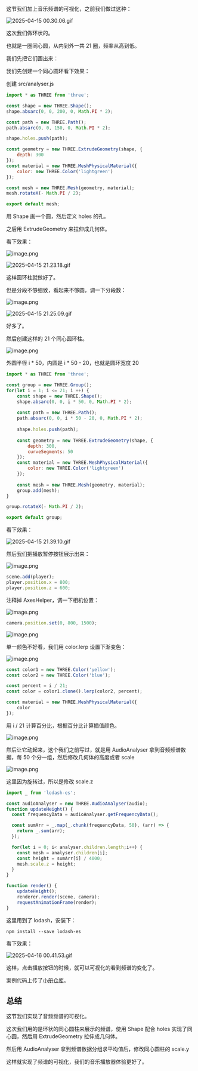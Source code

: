 这节我们加上音乐频谱的可视化，之前我们做过这种：

![2025-04-15 00.30.06.gif](https://p1-juejin.byteimg.com/tos-cn-i-k3u1fbpfcp/2588d365b66f439296def9459ccdc0a2~tplv-k3u1fbpfcp-jj-mark:0:0:0:0:q75.image#?w=2546&h=1446&s=3014129&e=gif&f=43&b=000000)

这次我们做环状的。

也就是一圈同心圆，从内到外一共 21 圈，频率从高到低。

我们先把它们画出来：

我们先创建一个同心圆环看下效果：

创建 src/analyser.js

```javascript
import * as THREE from 'three';

const shape = new THREE.Shape();
shape.absarc(0, 0, 200, 0, Math.PI * 2);

const path = new THREE.Path();
path.absarc(0, 0, 150, 0, Math.PI * 2);

shape.holes.push(path);

const geometry = new THREE.ExtrudeGeometry(shape, {
    depth: 300
});
const material = new THREE.MeshPhysicalMaterial({
    color: new THREE.Color('lightgreen')
});

const mesh = new THREE.Mesh(geometry, material);
mesh.rotateX(- Math.PI / 2);

export default mesh;
```

用 Shape 画一个圆，然后定义 holes 的孔。

之后用 ExtrudeGeometry 来拉伸成几何体。

看下效果：


![image.png](https://p6-juejin.byteimg.com/tos-cn-i-k3u1fbpfcp/c7dd1edeeb454252a35419be3f2a85e1~tplv-k3u1fbpfcp-jj-mark:0:0:0:0:q75.image#?w=1324&h=864&s=179971&e=png&b=1f1f1f)


![2025-04-15 21.23.18.gif](https://p6-juejin.byteimg.com/tos-cn-i-k3u1fbpfcp/85407662a4d3459ab86ec636fd9f4751~tplv-k3u1fbpfcp-jj-mark:0:0:0:0:q75.image#?w=1574&h=1076&s=546435&e=gif&f=25&b=000000)

这样圆环柱就做好了。

但是分段不够细致，看起来不够圆，调一下分段数：

![image.png](https://p9-juejin.byteimg.com/tos-cn-i-k3u1fbpfcp/886c8265b6d4403eb6d5804206e83fd2~tplv-k3u1fbpfcp-jj-mark:0:0:0:0:q75.image#?w=1320&h=894&s=172139&e=png&b=1f1f1f)

![2025-04-15 21.25.09.gif](https://p1-juejin.byteimg.com/tos-cn-i-k3u1fbpfcp/80af6bd93728442eaece792b30be7168~tplv-k3u1fbpfcp-jj-mark:0:0:0:0:q75.image#?w=1574&h=1076&s=540996&e=gif&f=20&b=010101)

好多了。

然后创建这样的 21 个同心圆环柱。

![image.png](https://p6-juejin.byteimg.com/tos-cn-i-k3u1fbpfcp/aae008fb48c34996a6c7db06b152e1b3~tplv-k3u1fbpfcp-jj-mark:0:0:0:0:q75.image#?w=1332&h=1038&s=206581&e=png&b=1f1f1f)

外圆半径 i * 50，内圆是 i * 50 - 20，也就是圆环宽度 20

```javascript
import * as THREE from 'three';

const group = new THREE.Group();
for(let i = 1; i <= 21; i ++) {
    const shape = new THREE.Shape();
    shape.absarc(0, 0, i * 50, 0, Math.PI * 2);
    
    const path = new THREE.Path();
    path.absarc(0, 0, i * 50 - 20, 0, Math.PI * 2);
    
    shape.holes.push(path);
    
    const geometry = new THREE.ExtrudeGeometry(shape, {
        depth: 300,
        curveSegments: 50
    });
    const material = new THREE.MeshPhysicalMaterial({
        color: new THREE.Color('lightgreen')
    });
    
    const mesh = new THREE.Mesh(geometry, material);
    group.add(mesh);
}

group.rotateX(- Math.PI / 2);

export default group;
```
看下效果：


![2025-04-15 21.39.10.gif](https://p9-juejin.byteimg.com/tos-cn-i-k3u1fbpfcp/2cdaa6ef0d194b1a9d72d459205867eb~tplv-k3u1fbpfcp-jj-mark:0:0:0:0:q75.image#?w=2792&h=1382&s=10101519&e=gif&f=31&b=000000)

然后我们把播放暂停按钮展示出来：


![image.png](https://p3-juejin.byteimg.com/tos-cn-i-k3u1fbpfcp/b1a853dbb6504c13852f5d9cb418f3f0~tplv-k3u1fbpfcp-jj-mark:0:0:0:0:q75.image#?w=910&h=536&s=93235&e=png&b=1f1f1f)

```javascript
scene.add(player);
player.position.x = 800;
player.position.z = 600;
```
注释掉 AxesHelper，调一下相机位置：


![image.png](https://p3-juejin.byteimg.com/tos-cn-i-k3u1fbpfcp/1e0324ad8bfb453f83c50a1a33dcf9b4~tplv-k3u1fbpfcp-jj-mark:0:0:0:0:q75.image#?w=1130&h=466&s=93241&e=png&b=1f1f1f)

```javascript
camera.position.set(0, 800, 1500);
```

![image.png](https://p1-juejin.byteimg.com/tos-cn-i-k3u1fbpfcp/e7edeb9409834175ac3354ea384c5394~tplv-k3u1fbpfcp-jj-mark:0:0:0:0:q75.image#?w=2482&h=1358&s=571735&e=png&b=000000)

单一颜色不好看，我们用 color.lerp 设置下渐变色：


![image.png](https://p6-juejin.byteimg.com/tos-cn-i-k3u1fbpfcp/9b187fe1acf4452ea52321a5401f652a~tplv-k3u1fbpfcp-jj-mark:0:0:0:0:q75.image#?w=1498&h=1108&s=227728&e=png&b=1f1f1f)

```javascript
const color1 = new THREE.Color('yellow');
const color2 = new THREE.Color('blue');
```
```javascript
const percent = i / 21;
const color = color1.clone().lerp(color2, percent);

const material = new THREE.MeshPhysicalMaterial({
    color
});
```
用 i / 21 计算百分比，根据百分比计算插值颜色。


![image.png](https://p3-juejin.byteimg.com/tos-cn-i-k3u1fbpfcp/7e471c5bb14845249364455dde6ffbd4~tplv-k3u1fbpfcp-jj-mark:0:0:0:0:q75.image#?w=2496&h=1334&s=549797&e=png&b=000000)

然后让它动起来，这个我们之前写过，就是用 AudioAnalyser 拿到音频频谱数据，每 50 个分一组，然后修改几何体的高度或者 scale

![image.png](https://p9-juejin.byteimg.com/tos-cn-i-k3u1fbpfcp/2711dceee796423a833b27511507cf5d~tplv-k3u1fbpfcp-jj-mark:0:0:0:0:q75.image#?w=1476&h=1088&s=236667&e=png&b=1f1f1f)

这里因为旋转过，所以是修改 scale.z

```javascript
import _ from 'lodash-es';
```
```javascript
const audioAnalyser = new THREE.AudioAnalyser(audio);
function updateHeight() {
  const frequencyData = audioAnalyser.getFrequencyData();

  const sumArr = _.map(_.chunk(frequencyData, 50), (arr) => {
    return _.sum(arr);
  });

  for(let i = 0; i< analyser.children.length;i++) {
    const mesh = analyser.children[i];
    const height = sumArr[i] / 4000;
    mesh.scale.z = height;
  }
}

function render() {
    updateHeight();
    renderer.render(scene, camera);
    requestAnimationFrame(render);
}
```
这里用到了 lodash，安装下：

```
npm install --save lodash-es
```

看下效果：

![2025-04-16 00.41.53.gif](https://p3-juejin.byteimg.com/tos-cn-i-k3u1fbpfcp/0c611e5c60344ed39ebcc0e1a2da4dee~tplv-k3u1fbpfcp-jj-mark:0:0:0:0:q75.image#?w=2792&h=1382&s=5361229&e=gif&f=70&b=000000)

这样，点击播放按钮的时候，就可以可视化的看到频谱的变化了。

案例代码上传了[小册仓库](https://github.com/QuarkGluonPlasma/threejs-course-code/tree/main/3d-music-player)。

## 总结

这节我们实现了音频频谱的可视化。

这次我们用的是环状的同心圆柱来展示的频谱，使用 Shape 配合 holes 实现了同心圆，然后用 ExtrudeGeometry 拉伸成几何体。

然后用 AudioAnalyser 拿到频谱数据分组求平均值后，修改同心圆柱的 scale.y

这样就实现了频谱的可视化，我们的音乐播放器体验更好了。
